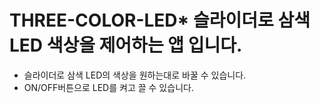 # THREE-COLOR-LED* 슬라이더로 삼색LED 색상을 제어하는 앱 입니다.
  * 슬라이더로 삼색 LED의 색상을 원하는대로 바꿀 수 있습니다.
  * ON/OFF버튼으로 LED를 켜고 끌 수 있습니다.
